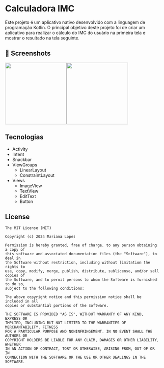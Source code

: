 # Calculadora IMC
Este projeto é um aplicativo nativo desenvolvido com a linguagem de programação Kotlin. O principal objetivo deste projeto foi de criar um aplicativo para realizar o cálculo do IMC do usuário na primeira tela e mostrar o resultado na tela seguinte.

## :camera_flash: Screenshots
<!-- You can add more screenshots here if you like -->
<img src="https://github.com/user-attachments/assets/b19d738b-4d84-4d9d-82c8-460be1fb5c1c" width=200/><image src="https://github.com/user-attachments/assets/75f28734-5522-4797-9f80-bc68fe299be0" width=200/>

## Tecnologias
- Activity
- Intent
- Snackbar
- ViewGroups
  - LinearLayout
  - ConstraintLayout
- Views
  - ImageView
  - TextView
  - EditText
  - Button

## License
```
The MIT License (MIT)

Copyright (c) 2024 Mariana Lopes

Permission is hereby granted, free of charge, to any person obtaining a copy of
this software and associated documentation files (the "Software"), to deal in
the Software without restriction, including without limitation the rights to
use, copy, modify, merge, publish, distribute, sublicense, and/or sell copies of
the Software, and to permit persons to whom the Software is furnished to do so,
subject to the following conditions:

The above copyright notice and this permission notice shall be included in all
copies or substantial portions of the Software.

THE SOFTWARE IS PROVIDED "AS IS", WITHOUT WARRANTY OF ANY KIND, EXPRESS OR
IMPLIED, INCLUDING BUT NOT LIMITED TO THE WARRANTIES OF MERCHANTABILITY, FITNESS
FOR A PARTICULAR PURPOSE AND NONINFRINGEMENT. IN NO EVENT SHALL THE AUTHORS OR
COPYRIGHT HOLDERS BE LIABLE FOR ANY CLAIM, DAMAGES OR OTHER LIABILITY, WHETHER
IN AN ACTION OF CONTRACT, TORT OR OTHERWISE, ARISING FROM, OUT OF OR IN
CONNECTION WITH THE SOFTWARE OR THE USE OR OTHER DEALINGS IN THE SOFTWARE.
```
